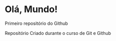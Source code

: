 # Olá, Mundo!

Primeiro repositório do Github

Repositório Criado durante o curso de Git e Github
 
